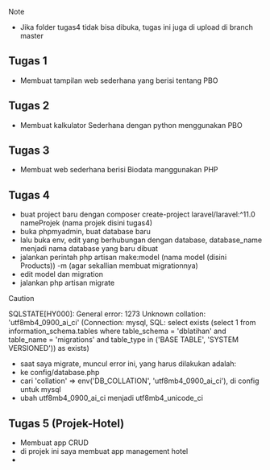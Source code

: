 > [!NOTE]
> - Jika folder tugas4 tidak bisa dibuka, tugas ini juga di upload di branch master


## Tugas 1
- Membuat tampilan web sederhana yang berisi tentang PBO

## Tugas 2
- Membuat kalkulator Sederhana dengan python menggunakan PBO

## Tugas 3
- Membuat web sederhana berisi Biodata manggunakan PHP


## Tugas 4
- buat project baru dengan composer create-project laravel/laravel:^11.0 nameProjek (nama projek disini tugas4)
- buka phpmyadmin, buat database baru
- lalu buka env, edit yang berhubungan dengan database, database_name menjadi nama database yang baru dibuat
- jalankan perintah php artisan make:model (nama model (disini Products)) -m (agar sekallian membuat migrationnya)
- edit model dan migration
- jalankan php artisan migrate
  
> [!CAUTION]
> SQLSTATE[HY000]: General error: 1273 Unknown collation: 'utf8mb4_0900_ai_ci' (Connection: mysql, SQL: select exists (select 1 from information_schema.tables where table_schema = 'dblatihan' and table_name = 'migrations' and table_type in ('BASE TABLE', 'SYSTEM VERSIONED')) as exists)
> - saat saya migrate, muncul error ini, yang harus dilakukan adalah:
> - ke config/database.php
> - cari 'collation' => env('DB_COLLATION', 'utf8mb4_0900_ai_ci'), di config untuk mysql
> - ubah utf8mb4_0900_ai_ci menjadi utf8mb4_unicode_ci

## Tugas 5 (Projek-Hotel)
- Membuat app CRUD
- di projek ini saya membuat app management hotel
- 

